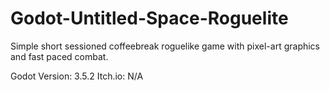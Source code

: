 # Godot-Untitled-Space-Roguelite
 
Simple short sessioned coffeebreak roguelike game with pixel-art graphics and fast paced combat.
 
Godot Version: 3.5.2
Itch.io: N/A
